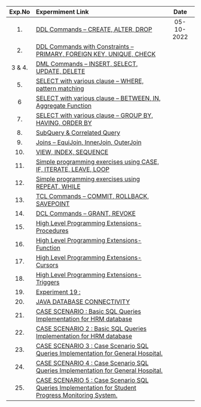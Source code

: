 |Exp.No 		|Expermiment Link  	|Date 	|
|:---:|:---|:---:|
|1.		|[DDL Commands – CREATE, ALTER, DROP ](#exp1)	|05-10-2022		|
|2.		|[DDL Commands with Constraints – PRIMARY, FOREIGN KEY, UNIQUE, CHECK ](#exp2)<br/>	|		|
|3 & 4.		|[DML Commands – INSERT, SELECT, UPDATE, DELETE ](#exp3)<br/>	|		|
|5.		|[SELECT with various clause – WHERE, pattern matching ](#exp5)<br/>	|		|
|6		|[SELECT with various clause – BETWEEN, IN, Aggregate Function ](#exp6)<br/>	|		|
|7.		|[SELECT with various clause – GROUP BY, HAVING, ORDER BY ](#exp7)<br/>	|		|
|8.		|[SubQuery & Correlated Query ](#exp8)<br/>	|   	    	|
|9.		|[Joins – EquiJoin, InnerJoin, OuterJoin](#exp9)<br/>	|	 	|
|10.		|[VIEW, INDEX, SEQUENCE ](#exp10)<br/>	| |
|11.		|[Simple programming  exercises using CASE, IF, ITERATE, LEAVE, LOOP ](#exp11)<br/>	|			|
|12.		|[Simple programming  exercises using REPEAT, WHILE](#exp12)<br/>	|	     |
|13.		|[TCL Commands – COMMIT, ROLLBACK, SAVEPOINT ](#exp13)<br/>	|  		|
|14.		|[DCL Commands – GRANT, REVOKE ](#exp14)<br/>	|    		|
|15.		|[High Level Programming Extensions-Procedures ](#exp15)<br/>	|   	|
|16.		|[High Level Programming Extensions-Function ](#exp16)<br/>	|   		|
|17.		|[High Level Programming Extensions-Cursors ](#exp17)<br/>	|    		|
|18.		|[High Level Programming Extensions-Triggers](#exp18)<br/>	|  		|
|19.		|[Experiment 19 :](#exp18)<br/>	|    	|
|20.		|[JAVA DATABASE CONNECTIVITY ](#exp20)<br/>	|    	|
|21.		|[CASE SCENARIO : Basic SQL Queries Implementation for HRM database](#exp21)<br/>	|     	|
|22.		|[CASE SCENARIO 2 : Basic SQL Queries Implementation for HRM database](#exp22)<br/>	|        	|
|23.		|[CASE SCENARIO 3 : Case Scenario SQL Queries Implementation for General Hospital.](#exp23)<br/>	|     	|
|24.		|[CASE SCENARIO 4 : Case Scenario SQL Queries Implementation for General Hospital.](#exp24)<br/>	|     	|
|25.		|[CASE SCENARIO 5 : Case Scenario SQL Queries Implementation for Student Progress Monitoring System. ](#exp25)<br/>	|   		|
